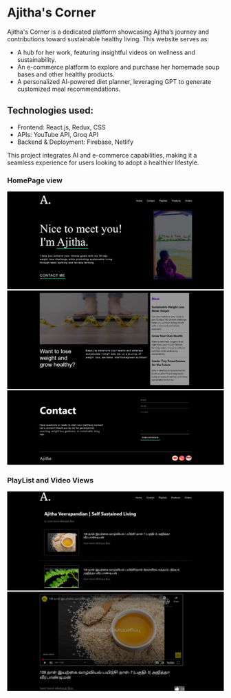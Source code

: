 # Ajitha's Corner 

Ajitha's Corner is a dedicated platform showcasing Ajitha’s journey and contributions toward sustainable healthy living. This website serves as:

- A hub for her work, featuring insightful videos on wellness and sustainability.
- An e-commerce platform to explore and purchase her homemade soup bases and other healthy products.
- A personalized AI-powered diet planner, leveraging GPT to generate customized meal recommendations.


## Technologies used:

- Frontend: React.js, Redux, CSS
- APIs: YouTube API, Groq API
- Backend & Deployment: Firebase, Netlify

This project integrates AI and e-commerce capabilities, making it a seamless experience for users looking to adopt a healthier lifestyle.



### HomePage view
![Home Page Section1](image.png)
![Home Page Section2](image-1.png)
![Home Page Section3](image-2.png)

### PlayList and Video Views
![PlayListView](image-3.png)
![Video Page](image-4.png)